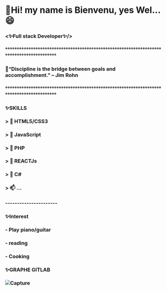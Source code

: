 ###  <h1>👋Hi! my name is Bienvenu, yes Wel...😄 </h1>
### 
###  <h3><✨Full stack Developer✨/></h3>
###                                                     °°°°°°°°°°°°°°°°°°°°°°°°°°°°°°°°°°°°°°°°°°°°°°°°°°°°°°°°°°°°°°°°°°°°°°°°°°°°°°°°°°°°°°°°°
###                                                                                         
###                                                      <p style="display:center">💬“Discipline is the bridge between goals and accomplishment.” – Jim Rohn</p>   
###                                                                                                                                          
###                                                     °°°°°°°°°°°°°°°°°°°°°°°°°°°°°°°°°°°°°°°°°°°°°°°°°°°°°°°°°°°°°°°°°°°°°°°°°°°°°°°°°°°°°°°°°
###  ✨SKILLS
###
###       > 🔭 HTML5/CSS3
###       > 🌱 JavaScript
###       > 👯 PHP
###       > 🤔 REACTJs
###       > 💬 C#
###       > 📫 ...
###  ----------------------
###  ✨Interest
###       - Play piano/guitar
###       - reading
###       - Cooking

###  ✨GRAPHE GITLAB
###    ![Capture](https://github.com/OBS2023/OBS2023/assets/119520147/a3f2488b-c9af-4558-812d-46d40148833c)

<!--
**OBS2023/OBS2023** is ⚡ a ✨ _special_ ✨ repository because its `README.md` (this file) appears on your GitHub profile.

Here are some ideas to get you started:

- 🔭 I’m currently working on ...
- 🌱 I’m currently learning ...
- 👯 I’m looking to collaborate on ...
- 🤔 I’m looking for help with ...
- 💬 Ask me about ...
- 📫 How to reach me: ...
- 😄 Pronouns: ...
- ⚡ Fun fact: ...
-->
  
